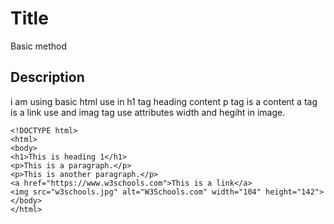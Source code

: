 # Title

Basic method

## Description

i am using basic html use in h1 tag heading content p tag is a content a tag is a link use and imag tag use attributes width and hegiht in image.

```md040
<!DOCTYPE html>
<html>
<body>
<h1>This is heading 1</h1>
<p>This is a paragraph.</p>
<p>This is another paragraph.</p>
<a href="https://www.w3schools.com">This is a link</a>
<img src="w3schools.jpg" alt="W3Schools.com" width="104" height="142">  
</body>
</html>
```
